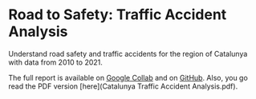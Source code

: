 # Road to Safety: Traffic Accident Analysis

Understand road safety and traffic accidents for the region of Catalunya with data from 2010 to 2021.

The full report is available on [Google Collab](https://colab.research.google.com/drive/1u7QSNmi4ZHDuUfhwy_HmDVrM7BcilqNK#scrollTo=BkbSDMKQrhyF) and on [GitHub](Catalunya_Traffic_Accident_Analysis.ipynb). Also, you go read the PDF version [here](Catalunya Traffic Accident Analysis.pdf).
